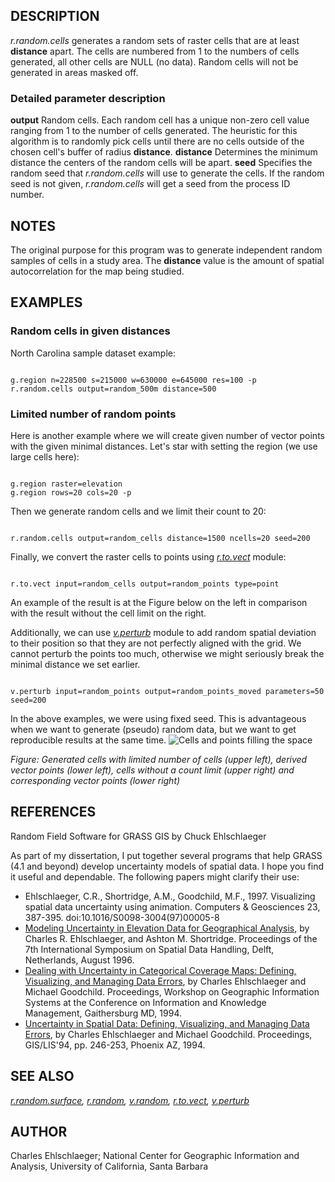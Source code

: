 
## DESCRIPTION

*r.random.cells* generates a random sets of raster cells that are
at least **distance** apart. The cells are numbered from 1 to the
numbers of cells generated, all other cells are NULL (no data). Random
cells will not be generated in areas masked off.

### Detailed parameter description

**output**
Random cells. Each random cell has a unique non-zero cell value
ranging from 1 to the number of cells generated. The heuristic for
this algorithm is to randomly pick cells until there are no cells
outside of the chosen cell's buffer of radius **distance**.
**distance**
Determines the minimum distance the centers of the random cells
will be apart.
**seed**
Specifies the random seed that
*r.random.cells* will use to generate the cells. If the random seed
is not given, *r.random.cells* will get a seed from the process ID
number.

## NOTES

The original purpose for this program was to generate independent
random samples of cells in a study area. The **distance** value is
the amount of spatial autocorrelation for the map being studied.

## EXAMPLES

### Random cells in given distances

North Carolina sample dataset example:

```

g.region n=228500 s=215000 w=630000 e=645000 res=100 -p
r.random.cells output=random_500m distance=500

```

### Limited number of random points

Here is another example where we will create given number of vector points
with the given minimal distances.
Let's star with setting the region (we use large cells here):

```

g.region raster=elevation
g.region rows=20 cols=20 -p

```

Then we generate random cells and we limit their count to 20:

```

r.random.cells output=random_cells distance=1500 ncells=20 seed=200

```

Finally, we convert the raster cells to points using
*[r.to.vect](r.to.vect.html)* module:

```

r.to.vect input=random_cells output=random_points type=point

```

An example of the result is at the Figure below on the left
in comparison with the result without the cell limit on the right.

Additionally, we can use *[v.perturb](v.perturb.html)* module
to add random spatial deviation to their position so that they are not
perfectly aligned with the grid. We cannot perturb the points too much,
otherwise we might seriously break the minimal distance we set earlier.

```

v.perturb input=random_points output=random_points_moved parameters=50 seed=200

```

In the above examples, we were using fixed seed. This is advantageous when
we want to generate (pseudo) random data, but we want to get reproducible
results at the same time.
![Cells and points filling the space](r_random_cells.png)

*Figure: Generated cells with limited number of cells (upper left),
derived vector points (lower left), cells without a count limit
(upper right) and corresponding vector points (lower right)*

## REFERENCES

Random Field Software for GRASS GIS by Chuck Ehlschlaeger

As part of my dissertation, I put together several programs that help
GRASS (4.1 and beyond) develop uncertainty models of spatial data. I hope
you find it useful and dependable. The following papers might clarify their
use:

* Ehlschlaeger, C.R., Shortridge, A.M., Goodchild, M.F., 1997.
  Visualizing spatial data uncertainty using animation.
  Computers & Geosciences 23, 387-395. doi:10.1016/S0098-3004(97)00005-8
* [Modeling
  Uncertainty in Elevation Data for Geographical Analysis](http://www.geo.hunter.cuny.edu/~chuck/paper.html), by
  Charles R. Ehlschlaeger, and Ashton M. Shortridge. Proceedings of the
  7th International Symposium on Spatial Data Handling, Delft,
  Netherlands, August 1996.
* [Dealing
  with Uncertainty in Categorical Coverage Maps: Defining, Visualizing,
  and Managing Data Errors](http://www.geo.hunter.cuny.edu/~chuck/acm/paper.html), by Charles Ehlschlaeger and Michael
  Goodchild. Proceedings, Workshop on Geographic Information Systems at
  the Conference on Information and Knowledge Management, Gaithersburg
  MD, 1994.
* [Uncertainty
  in Spatial Data: Defining, Visualizing, and Managing Data
  Errors](http://www.geo.hunter.cuny.edu/~chuck/gislis/gislis.html), by Charles Ehlschlaeger and Michael
  Goodchild. Proceedings, GIS/LIS'94, pp. 246-253, Phoenix AZ,
  1994.

## SEE ALSO

*[r.random.surface](r.random.surface.html),
[r.random](r.random.html),
[v.random](v.random.html),
[r.to.vect](r.to.vect.html),
[v.perturb](v.perturb.html)*

## AUTHOR

Charles Ehlschlaeger; National Center for Geographic Information and
Analysis, University of California, Santa Barbara
